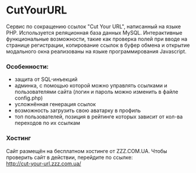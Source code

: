# CutYourURL
Сервис по сокращению ссылок "Cut Your URL", написанный на языке PHP. Используется реляционная база данных MySQL. Интерактивные функциональные возможности, такие как проверка полей при вводе на странице регистрации, копирование ссылок в буфер обмена и открытие модального окна реализованы на языке программирования Javascript.

### Особенности:
- защита от SQL-инъекций
- админка, с помощью которой можно управлять ссылками и пользователями сайта (логин и пароль можно изменить в файле config.php)
- усложнённая генерация ссылок
- возможность загрузить свою аватарку в профиль
- топ пользователей, позиция в рейтинге которых зависит от кол-ва переходов по их ссылкам 

### Хостинг
Сайт размещён на бесплатном хостинге от ZZZ.COM.UA. Чтобы проверить сайт в действии, перейдите по ссылке:</br>
http://cut-your-url.zzz.com.ua/
